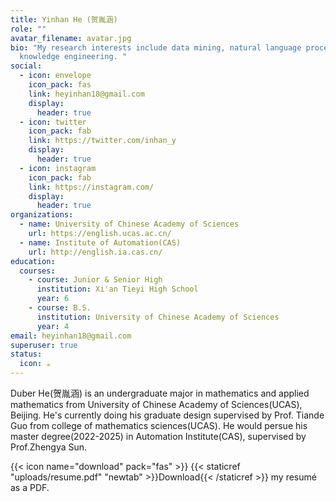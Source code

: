 ```yaml
---
title: Yinhan He (贺胤涵)
role: ""
avatar_filename: avatar.jpg
bio: "My research interests include data mining, natural language processing and
  knowledge engineering. "
social:
  - icon: envelope
    icon_pack: fas
    link: heyinhan18@gmail.com
    display:
      header: true
  - icon: twitter
    icon_pack: fab
    link: https://twitter.com/inhan_y
    display:
      header: true
  - icon: instagram
    icon_pack: fab
    link: https://instagram.com/
    display:
      header: true
organizations:
  - name: University of Chinese Academy of Sciences
    url: https://english.ucas.ac.cn/
  - name: Institute of Automation(CAS)
    url: http://english.ia.cas.cn/
education:
  courses:
    - course: Junior & Senior High
      institution: Xi'an Tieyi High School
      year: 6
    - course: B.S.
      institution: University of Chinese Academy of Sciences
      year: 4
email: heyinhan18@gmail.com
superuser: true
status:
  icon: ☕️
---
```

Duber He(贺胤涵) is an undergraduate major in mathematics and applied mathematics from University of Chinese Academy of Sciences(UCAS), Beijing. He's currently doing his graduate design supervised by Prof. Tiande Guo from college of mathematics sciences(UCAS). He would persue his master degree(2022-2025) in Automation Institute(CAS), supervised by Prof.Zhengya Sun. 

{{< icon name="download" pack="fas" >}} {{< staticref "uploads/resume.pdf" "newtab" >}}Download{{< /staticref >}} my resumé as a PDF.